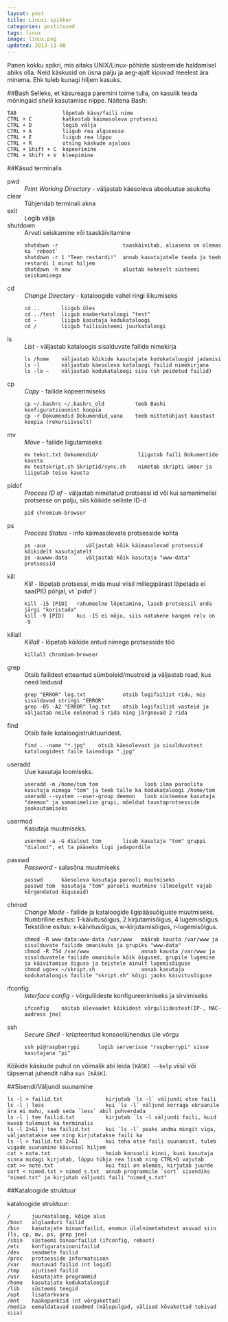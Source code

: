 ```yaml
---
layout: post
title: Linuxi spikker
categories: postitused
tags: linux
image: linux.png
updated: 2013-11-08
---
```

Panen kokku spikri, mis aitaks UNIX/Linux-põhiste süsteemide haldamisel abiks olla. Neid käskusid on üsna palju ja aeg-ajalt kipuvad meelest ära minema. Ehk tuleb kunagi hiljem kasuks.


##Bash
Selleks, et käsureaga paremini toime tulla, on kasulik teada mõningaid _shelli_ kasutamise nippe. Näitena Bash:

    TAB               lõpetab käsu/faili nime
    CTRL + C          katkestab käimasoleva protsessi
    CTRL + D          logib välja
    CTRL + A          liigub rea algusesse
    CTRL + E          liigub rea lõppu
    CTRL + R          otsing käskude ajaloos
    CTRL + Shift + C  kopeerimine
    CTRL + Shift + V  kleepimine


##Käsud terminalis

<dl>
<dt>pwd</dt>
<dd><em>Print Working Directory</em> - väljastab käesoleva absoluutse asukoha</dd>

<dt>clear</dt>
<dd>Tühjendab terminali akna</dd>

<dt>exit</dt>
<dd>Logib välja</dd>

<dt>shutdown</dt>
<dd>Arvuti seiskamine või taaskäivitamine
<pre><code>shutdown -r                     taaskäivitab, aliasena on olemas ka `reboot`
shutdown -r 1 "Teen restardi!"  annab kasutajatele teada ja teeb restardi 1 minut hiljem
shotdown -h now                 alustab koheselt süsteemi seiskamisega
</code></pre></dd>

<dt>cd</dt>
<dd><em>Change Directory</em> - kataloogide vahel ringi liikumiseks
<pre><code>cd ..       liigub üles
cd ../test  liigub naaberkataloogi "test"
cd ~        liigub kasutaja kodukataloogi
cd /        liigub failisüsteemi juurkataloogi
</code></pre></dd>


<dt>ls</dt>
<dd><em>List</em> - väljastab kataloogis sisalduvate failide nimekirja
<pre><code>ls /home    väljastab kõikide kasutajate kodukataloogid jadamisi
ls -l       väljastab käesoleva kataloogi failid nimekirjana
ls -la ~    väljastab kodukataloogi sisu (sh peidetud failid)
</code></pre></dd>

<dt>cp</dt>
<dd><em>Copy</em> - failide kopeerimiseks
<pre><code>cp ~/.bashrc ~/.bashrc_old          teeb Bashi konfiguratsioonist koopia
cp -r Dokumendid Dokumendid_vana    teeb mittetühjast kaustast koopia (rekursiivselt)
</code></pre></dd>

<dt>mv</dt>
<dd><em>Move</em> - failide liigutamiseks
<pre><code>mv tekst.txt Dokumendid/             liigutab faili Dokumentide kausta
mv testskript.sh Skriptid/sync.sh    nimetab skripti ümber ja liigutab teise kausta
</code></pre></dd>

<dt>pidof</dt>
<dd><em>Process ID of</em> - väljastab nimetatud protsessi id või kui samanimelisi protsesse on palju, siis kõikide selliste ID-d
<pre><code>pid chromium-browser
</code></pre></dd>

<dt>ps</dt>
<dd><em>Process Status</em> - info käimasolevate protsesside kohta
<pre><code>ps -aux             väljastab kõik käimasolevad protsessid kõikidelt kasutajatelt
ps -auwww-data      väljastab kõik kasutaja "www-data" protsessid
</code></pre></dd>

<dt>kill</dt>
<dd><em>Kill</em> - lõpetab protsessi, mida muul viisil millegipärast lõpetada ei saa(PID põhjal, vt `pidof`)
<pre><code>kill -15 [PID]   rahumeelne lõpetamine, laseb protsessil enda järgi "koristada"
kill -9 [PID]    kui -15 ei mõju, siis natukene kangem relv on -9
</code></pre></dd>

<dt>killall</dt>
<dd><em>Killall</em> - lõpetab kõikide antud nimega protsesside töö
<pre><code>killall chromium-browser
</code></pre></dd>

<dt>grep</dt>
<dd>Otsib failidest etteantud sümboleid/mustreid ja väljastab read, kus need leidusid
<pre><code>grep "ERROR" log.txt            otsib logifailist ridu, mis sisaldavad stringi "ERROR"
grep -B5 -A2 "ERROR" log.txt    otsib logifailist vasteid ja väljastab neile eelnenud 5 rida ning järgnevad 2 rida
</code></pre></dd>

<dt>find</dt>
<dd>Otsib faile kataloogistruktuuridest.
<pre><code>find . -name "*.jpg"    otsib käesolevast ja sisalduvatest kataloogidest faile laiendiga ".jpg" 
</code></pre></dd>

<dt>useradd</dt>
<dd>Uue kasutaja loomiseks.
<pre><code>useradd -m /home/tom tom               loob ilma paroolita kasutaja nimega "tom" ja teeb talle ka kodukataloogi /home/tom
useradd --system --user-group deemon   loob süsteemse kasutaja "deemon" ja samanimelise grupi, mõeldud taustaprotsesside jooksutamiseks
</code></pre></dd>

<dt>usermod</dt>
<dd>Kasutaja muutmiseks.
<pre><code>usermod -a -G dialout tom       lisab kasutaja "tom" gruppi "dialout", et ta pääseks ligi jadapordile
</code></pre></dd>

<dt>passwd</dt>
<dd><em>Password</em> - salasõna muutmiseks
<pre><code>passwd      käesoleva kasutaja parooli muutmiseks
passwd tom  kasutaja "tom" parooli muutmine (ilmselgelt vajab kõrgendatud õiguseid)
</code></pre></dd>

<dt>chmod</dt>
<dd><em>Change Mode</em> - failide ja kataloogide ligipääsuõiguste muutmiseks.<br>Numbriline esitus: 1-käivitusõigus, 2 kirjutamisõigus, 4 lugemisõigus.<br>
Tekstiline esitus: x-käivitusõigus, w-kirjutamisõigus, r-lugemisõigus.
<pre><code>chmod -R www-data:www-data /var/www   määrab kausta /var/www ja sisalduvate failide omanikuks ja grupiks "www-data"
chmod -R 754 /var/www                 annab kausta /var/www ja sisalduvatele failide omanikule kõik õigused, grupile lugemise ja käivitamise õiguse ja teistele ainult lugemisõiguse
chmod ugo+x ~/skript.sh               annab kasutaja kodukataloogis failile "skript.sh" kõigi jaoks käivitusõiguse
</code></pre></dd>

<dt>ifconfig</dt>
<dd><em>Interface config</em> - võrguliideste konfigureerimiseks ja sirvimiseks
<pre><code>ifconfig    näitab ülevaadet kõikidest võrguliidestest(IP-, MAC-aadress jne)
</code></pre></dd>

<dt>ssh</dt>
<dd><em>Secure Shell</em> - krüpteeritud konsooliühendus üle võrgu
<pre><code>ssh pi@raspberrypi      logib serverisse "raspberrypi" sisse kasutajana "pi"
</code></pre></dd>
</dl>

Kõikide käskude puhul on võimalik abi leida `[KÄSK] --help` viisil või täpsemat juhendit näha `man [KÄSK]`.


##Sisendi/Väljundi suunamine

    ls -l > failid.txt              kirjutab `ls -l` väljundi otse faili
    ls -l | less                    kui `ls -l` väljund korraga ekraanile ära ei mahu, saab seda `less` abil puhverdada
    ls -l | tee failid.txt          kirjutab `ls -l väljundi faili, kuid kuvab tulemust ka terminalis
    ls -l 2>&1 | tee failid.txt     kui `ls -l` peaks andma mingit viga, väljastatakse see ning kirjutatakse faili ka
    ls -l > failid.txt 2>&1         kui teha otse faili suunamist, tuleb vigade suunamine käsureal hiljem
    cat > note.txt                  hoiab konsooli kinni, kuni kasutaja sinna midagi kirjutab, lõppu tühja rea lisab ning CTRL+D vajutab
    cat >> note.txt                 kui fail on olemas, kirjutab juurde
    sort < nimed.txt > nimed_s.txt  annab programmile `sort` sisendiks "nimed.txt" ja kirjutab väljundi faili "nimed_s.txt"


##Kataloogide struktuur

kataloogide struktuur:

    /       juurkataloog, kõige alus
    /boot   alglaaduri failid
    /bin    kasutajate binaarfailid, enamus ülalnimetatutest asuvad siin (ls, cp, mv, ps, grep jne)
    /sbin   süsteemi binaarfailid (ifconfig, reboot)
    /etc    konfiguratsioonifailid
    /dev    seadmete failid
    /proc   protsesside informatsioon
    /var    muutuvad failid (nt logid)
    /tmp    ajutised failid
    /usr    kasutajate programmid
    /home   kasutajate kodukataloogid
    /lib    süsteemi teegid
    /opt    lisatarkvara
    /mnt    haakepunktid (nt võrgukettad)
    /media  eemaldatavad seadmed (mälupulgad, välised kõvakettad tekivad siia)

